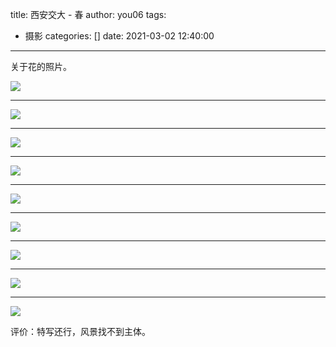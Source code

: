 title: 西安交大 - 春
author: you06
tags:
  - 摄影
categories: []
date: 2021-03-02 12:40:00
---

关于花的照片。

![](https://maple-blog.oss-cn-shanghai.aliyuncs.com/photography/2021-03/DSC00137.jpg)

---

![](https://maple-blog.oss-cn-shanghai.aliyuncs.com/photography/2021-03/DSC00143.jpg)

---

![](https://maple-blog.oss-cn-shanghai.aliyuncs.com/photography/2021-03/DSC00151.jpg)

---

![](https://maple-blog.oss-cn-shanghai.aliyuncs.com/photography/2021-03/DSC00168.jpg)

---

![](https://maple-blog.oss-cn-shanghai.aliyuncs.com/photography/2021-03/DSC00171.jpg)

---

![](https://maple-blog.oss-cn-shanghai.aliyuncs.com/photography/2021-03/DSC00176.jpg)

---

![](https://maple-blog.oss-cn-shanghai.aliyuncs.com/photography/2021-03/DSC00190.jpg)

---

![](https://maple-blog.oss-cn-shanghai.aliyuncs.com/photography/2021-03/DSC00191.jpg)

---

![](https://maple-blog.oss-cn-shanghai.aliyuncs.com/photography/2021-03/DSC00192.jpg)

评价：特写还行，风景找不到主体。

